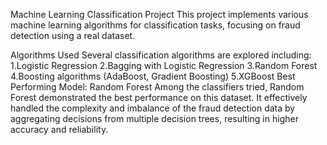 Machine Learning Classification Project
This project implements various machine learning algorithms for classification tasks, focusing on fraud detection using a real dataset.

Algorithms Used
Several classification algorithms are explored including:
1.Logistic Regression
2.Bagging with Logistic Regression
3.Random Forest
4.Boosting algorithms (AdaBoost, Gradient Boosting)
5.XGBoost
Best Performing Model: Random Forest
Among the classifiers tried, Random Forest demonstrated the best performance on this dataset. It effectively handled the complexity and imbalance of the fraud detection data by aggregating decisions from multiple decision trees, resulting in higher accuracy and reliability.

